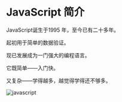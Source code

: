 # JavaScript 简介

JavaScript诞生于1995 年，至今已有二十多年。

起初用于简单的数据验证。

现已发展成为一门强大的编程语言。

它既简单——入门快。

又复杂——学得越多，越觉得学得还不够多。

 ![javascript](https://sinacloud.net/pro-js/javascript.png)